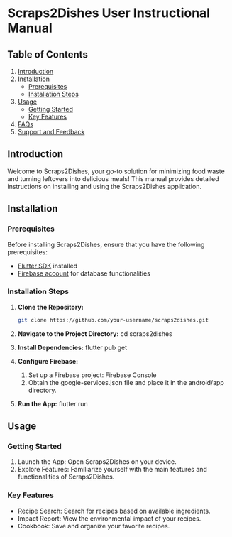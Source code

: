 # Scraps2Dishes User Instructional Manual

## Table of Contents

1. [Introduction](#introduction)
2. [Installation](#installation)
    - [Prerequisites](#prerequisites)
    - [Installation Steps](#installation-steps)
3. [Usage](#usage)
    - [Getting Started](#getting-started)
    - [Key Features](#key-features)
4. [FAQs](#faqs)
5. [Support and Feedback](#support-and-feedback)

## Introduction

Welcome to Scraps2Dishes, your go-to solution for minimizing food waste and turning leftovers into delicious meals! This manual provides detailed instructions on installing and using the Scraps2Dishes application.

## Installation

### Prerequisites

Before installing Scraps2Dishes, ensure that you have the following prerequisites:

- [Flutter SDK](https://flutter.dev/docs/get-started/install) installed
- [Firebase account](https://firebase.google.com/) for database functionalities

### Installation Steps

1. **Clone the Repository:**
   ```bash
   git clone https://github.com/your-username/scraps2dishes.git
2. **Navigate to the Project Directory:**
    cd scraps2dishes

3. **Install Dependencies:**
    flutter pub get

4. **Configure Firebase:**
    1. Set up a Firebase project: Firebase Console
    2. Obtain the google-services.json file and place it in the android/app directory.
4. **Run the App:**
    flutter run
## Usage

### Getting Started
1. Launch the App:
    Open Scraps2Dishes on your device.
2. Explore Features:
    Familiarize yourself with the main features and functionalities of Scraps2Dishes.

### Key Features
* Recipe Search: Search for recipes based on available ingredients.
* Impact Report: View the environmental impact of your recipes.
* Cookbook: Save and organize your favorite recipes.